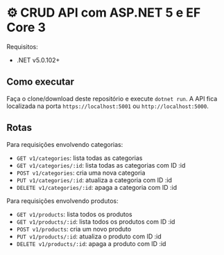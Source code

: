 # ⚙️ CRUD API com ASP.NET 5 e EF Core 3

Requisitos:
- .NET v5.0.102+

## Como executar

Faça o clone/download deste repositório e execute ```dotnet run```. A API fica localizada na porta ```https://localhost:5001``` ou ```http://localhost:5000```.

## Rotas

Para requisições envolvendo categorias:
- ```GET v1/categories```: lista todas as categorias
- ```GET v1/categories/:id```: lista todas as categorias com ID :id
- ```POST v1/categories```: cria uma nova categoria
- ```PUT v1/categories/:id```: atualiza a categoria com ID :id
- ```DELETE v1/categories/:id```: apaga a categoria com ID :id

Para requisições envolvendo produtos:
- ```GET v1/products```: lista todos os produtos
- ```GET v1/products/:id```: lista todos os produtos com ID :id
- ```POST v1/products```: cria um novo produto
- ```PUT v1/products/:id```: atualiza o produto com ID :id
- ```DELETE v1/products/:id```: apaga a produto com ID :id
